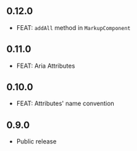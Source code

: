 ## 0.12.0

- FEAT: `addAll` method in `MarkupComponent`

## 0.11.0

- FEAT: Aria Attributes

## 0.10.0

- FEAT: Attributes' name convention

## 0.9.0

- Public release
